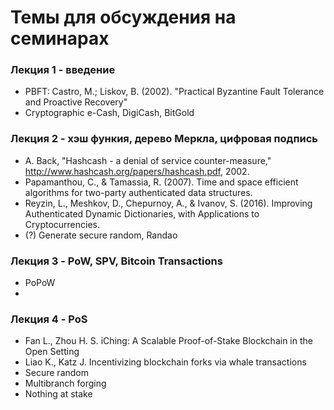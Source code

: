 # Темы для обсуждения на семинарах

### Лекция 1 - введение
- PBFT: Castro, M.; Liskov, B. (2002). "Practical Byzantine Fault Tolerance and Proactive Recovery"
- Cryptographic e-Cash, DigiCash, BitGold

### Лекция 2 - хэш функия, дерево Меркла, цифровая подпись
- A. Back, "Hashcash - a denial of service counter-measure,"  http://www.hashcash.org/papers/hashcash.pdf, 2002.
- Papamanthou, C., & Tamassia, R. (2007). Time and space efficient algorithms for two-party authenticated data structures.
- Reyzin, L., Meshkov, D., Chepurnoy, A., & Ivanov, S. (2016). Improving Authenticated Dynamic Dictionaries, with Applications to Cryptocurrencies.
- (?) Generate secure random, Randao
 
 
### Лекция 3 - PoW, SPV, Bitcoin Transactions
- PoPoW
-

### Лекция 4 - PoS
- Fan L., Zhou H. S. iChing: A Scalable Proof-of-Stake Blockchain in the Open Setting
- Liao K., Katz J. Incentivizing blockchain forks via whale transactions
- Secure random
- Multibranch forging
- Nothing at stake
